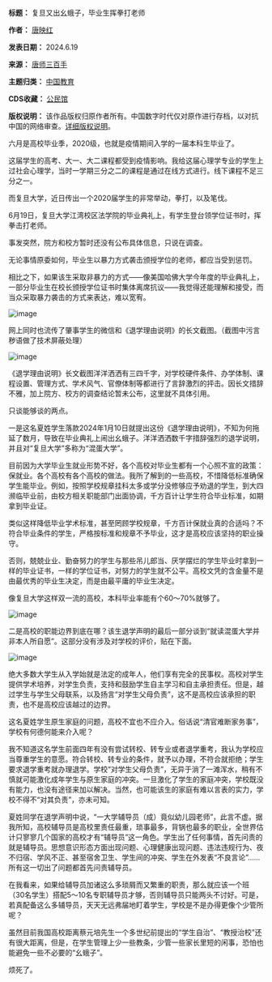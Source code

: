 

**标题：** 复旦又出幺蛾子，毕业生挥拳打老师  

**作者：** [唐映红](https://chinadigitaltimes.net/space/唐映红)  

**发表日期：** 2024.6.19  

**来源：** [唐师三百手](https://web.archive.org/web/https://mp.weixin.qq.com/s/ohZowgfzJh-5jJSzmJ8OlQ)  

**主题归类：** [中国教育](https://chinadigitaltimes.net/space/中国教育)  

**CDS收藏：** [公民馆](https://chinadigitaltimes.net/space/%E5%85%AC%E6%B0%91%E9%A6%86)  

**版权说明：** 该作品版权归原作者所有。中国数字时代仅对原作进行存档，以对抗中国的网络审查。[详细版权说明](https://chinadigitaltimes.net/chinese/copyright)。


六月是高校毕业季，2020级，也就是疫情期间入学的一届本科生毕业了。


这届学生的高考、大一、大二课程都受到疫情影响。我给这届心理学专业的学生上过社会心理学，当时一学期三分之二的课程是通过在线方式进行。线下课程不足三分之一。 


而复旦大学，近日传出一个2020届学生的非常举动，拳打，以及笔伐。


6月19日，复旦大学江湾校区法学院的毕业典礼上，有学生登台领学位证书时，挥拳击打老师。


事发突然，院方和校方暂时还没有公布具体信息，只说在调查。


无论事情原委如何，毕业生以暴力方式袭击颁授学位的老师，都应当受到惩罚。


相比之下，如果该生采取非暴力的方式——像美国哈佛大学今年度的毕业典礼上，一部分毕业生在校长颁授学位证书时集体离席抗议——我觉得还能理解和接受，而当众采取暴力袭击的方式来表达，难以宽宥。


![image](https://chinadigitaltimes.net/chinese/files/2024/06/post-709116-6675269623ba7.png)


网上同时也流传了肇事学生的微信和《退学理由说明》的长文截图。（截图中污言秽语做了技术屏蔽处理）


![image](https://chinadigitaltimes.net/chinese/files/2024/06/post-709116-667526962dbdf.)


《退学理由说明》长文截图洋洋洒洒有三四千字，对学校硬件条件、办学体制、课程设置、管理方式、学术风气、官僚体制等都进行了言辞激烈的抨击。因长文措辞不雅，加上院方、校方的调查结论暂未公布，这里就不具体引用。


只谈能够谈的两点。


一是这名夏姓学生落款2024年1月10日就提出这份《退学理由说明》，不知为何拖延了数月，导致在毕业典礼上闹出幺蛾子。洋洋洒洒数千字措辞强烈的退学说明，并且对“复旦大学”多称为“混蛋大学”。


目前因为大学毕业生就业形势不好，各个高校对毕业生都有一个心照不宣的政策：保就业。各个高校有各个高校的做法。我所了解到的一些高校，不惜降低标准确保学生能毕业。例如，按照学校规章挂科太多或学分没修够应予劝退的学生，到大四濒临毕业前，由校方相关职能部门出面协调，千方百计让学生符合毕业标准，如期拿到毕业证。


类似这样降低毕业学术标准，甚至罔顾学校规章，千方百计保就业真的合适吗？不符合毕业条件的学生，严格按标准和规章不予毕业，这才是高校应该坚持的职业操守。


否则，兢兢业业、勤奋努力的学生与那些吊儿郎当、厌学摆烂的学生毕业时拿到一样的毕业证书，一样的学位证书，对努力的学生就不公平。高校文凭的含金量不是由最优秀的毕业生决定，而是由最平庸的毕业生决定。


像复旦大学这样双一流的高校，本科毕业率能有个60～70%就够了。


![image](https://chinadigitaltimes.net/chinese/files/2024/06/post-709116-667526963f0cb.png)


二是高校的职能边界到底在哪？该生退学声明的最后一部分谈到“就读混蛋大学并非本人所自愿”。这部分没有涉及对学校的评价，贴在下面。


![image](https://chinadigitaltimes.net/chinese/files/2024/06/post-709116-667526964d2fe.)


绝大多数大学生从入学始就是法定的成年人，他们享有完全的民事权。高校对学生提供学术培养，对学生负责，支持和鼓励学生自主学习和自主承担责任。但是，越过学生与学生父母联系，以及扬言“对学生父母负责”，这不是高校应该承担的职责，也不是高校应该越过的边界。


这名夏姓学生原生家庭的问题，高校不宜也不应介入。俗话说“清官难断家务事”，学校有何德何能来介入呢？


我不知道这名学生前面四年有没有尝试转校、转专业或者退学重考，我认为学校应当尊重学生的意愿。符合转校、转专业的条件，就予以办理，不符合就拒绝；学生要求退学重考就办理退学。学校“对学生父母负责”，无异于淌了一滩浑水，稍有不慎就可能激化成年学生与原生家庭的冲突。一旦激化了学生的家庭冲突，学校既没有能力，也没有途径来加以解决。当然，也可能该生的家庭有难以言表的实力，学校不得不“对其负责”，亦未可知。


夏姓同学在退学声明中说，“一大学辅导员（成）竟似幼儿园老师”，此言不虚。据我所知，高校辅导员是高校里责任最重，琐事最多，背锅也最多的职业，全世界估计只寥寥几个国家的高校才有“辅导员”这一角色。学生出了任何事情，首先问责的就是辅导员。思想意识形态方面出现问题、心理健康出现问题、违法违规行为、夜不归宿、学风不正、甚至宿舍卫生、学生间的冲突、学生在外发表“不良言论”……所有这一切出了问题都首先问责辅导员。


在我看来，如果给辅导员加诸这么多琐屑而又繁重的职责，那么就应该一个班（30名学生）搭配5～10名专职辅导员才够，否则辅导员只能两头不讨好。可是，若真配备这么多辅导员，天天无远弗届地盯着学生，学校是不是办得更像个少管所呢？


虽然目前我国高校距离蔡元培先生一个多世纪前提出的“学生自治”、“教授治校”还有很大距离，但是，在学生管理上少一些教条，少管一些家长里短的闲事，恐怕也能避免一些不必要的“幺蛾子”。


烦死了。


